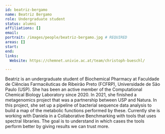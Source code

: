 ```yaml
---
id: beatriz-bergamo
name: Beatriz Bergamo
role: Undergraduate student
status: alumni
affiliations: []
email:
portrait: /images/people/beatriz-bergamo.jpg # REQUIRED
areas: []
start:
end:
links:
  Website: https://chemnet.univie.ac.at/team/christoph-bueschl/

---
```


Beatriz is an undergraduate student of Biochemical Pharmacy at Faculdade de Ciências Farmacêuticas de Ribeirão Preto (FCFRP), Universidade de São Paulo (USP). She has been an active member of the Computational Chemical Biology Laboratory since 2020. In 2021, she finished a metagenomics project that was a partnership between USP and Natura. In this project, she set up a pipeline of bacterial sequence data analysis to build a map of the metabolic functions performed by these. Currently she is working with Daniela in a Collaborative Benchmarking with tools that uses spectral libraries. The goal is to understand in which cases the tools perform better by giving results we can trust more.